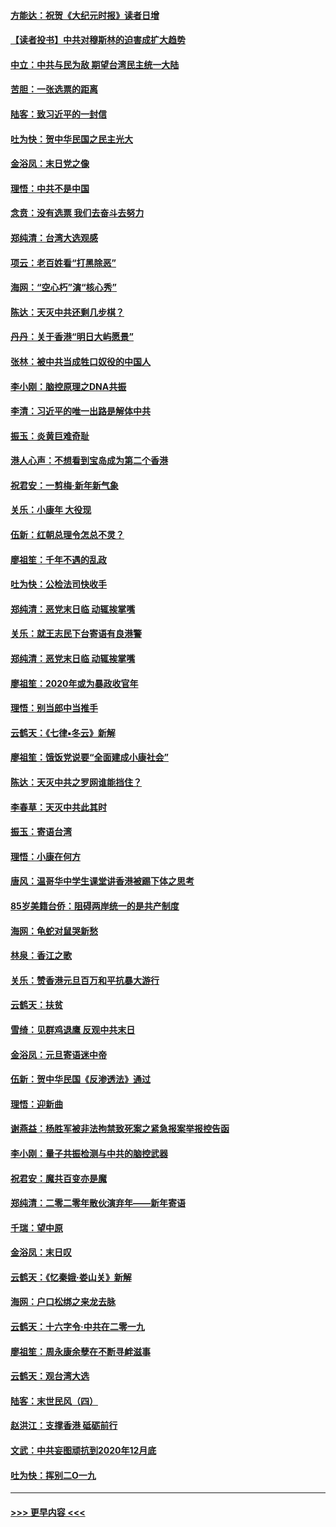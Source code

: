 #### [方能达：祝贺《大纪元时报》读者日增](../pages/nsc993/n11793807.md?t=01151233) 
#### [【读者投书】中共对穆斯林的迫害成扩大趋势](../pages/nsc993/n11791371.md?t=01151233) 
#### [中立：中共与民为敌 期望台湾民主统一大陆](../pages/nsc993/n11790392.md?t=01151233) 
#### [苦胆：一张选票的距离](../pages/nsc993/n11788914.md?t=01151233) 
#### [陆客：致习近平的一封信](../pages/nsc993/n11788867.md?t=01151233) 
#### [吐为快：贺中华民国之民主光大](../pages/nsc993/n11788618.md?t=01151233) 
#### [金浴凤：末日党之像](../pages/nsc993/n11787475.md?t=01151233) 
#### [理悟：中共不是中国](../pages/nsc993/n11787463.md?t=01151233) 
#### [念贲：没有选票  我们去奋斗去努力](../pages/nsc993/n11787398.md?t=01151233) 
#### [郑纯清：台湾大选观感](../pages/nsc993/n11786210.md?t=01151233) 
#### [项云：老百姓看“打黑除恶”](../pages/nsc993/n11785398.md?t=01151233) 
#### [海网：“空心朽”演“核心秀”](../pages/nsc993/n11783874.md?t=01151233) 
#### [陈达：天灭中共还剩几步棋？](../pages/nsc993/n11783719.md?t=01151233) 
#### [丹丹：关于香港“明日大屿愿景”](../pages/nsc993/n11783273.md?t=01151233) 
#### [张林：被中共当成牲口奴役的中国人](../pages/nsc993/n11782397.md?t=01151233) 
#### [李小刚：脑控原理之DNA共振](../pages/nsc993/n11780962.md?t=01151233) 
#### [李清：习近平的唯一出路是解体中共](../pages/nsc993/n11780866.md?t=01151233) 
#### [振玉：炎黄巨难奇耻](../pages/nsc993/n11779632.md?t=01151233) 
#### [港人心声：不想看到宝岛成为第二个香港](../pages/nsc993/n11778817.md?t=01151233) 
#### [祝君安：一剪梅‧新年新气象](../pages/nsc993/n11776340.md?t=01151233) 
#### [关乐：小康年 大役现](../pages/nsc993/n11774213.md?t=01151233) 
#### [伍新：红朝总理令怎总不灵？](../pages/nsc993/n11770813.md?t=01151233) 
#### [廖祖笙：千年不遇的乱政](../pages/nsc993/n11770373.md?t=01151233) 
#### [吐为快：公检法司快收手](../pages/nsc993/n11770359.md?t=01151233) 
#### [郑纯清：恶党末日临 动辄挨掌嘴](../pages/nsc993/n11769912.md?t=01151233) 
#### [关乐：就王志民下台寄语有良港警](../pages/nsc993/n11769903.md?t=01151233) 
#### [郑纯清：恶党末日临 动辄挨掌嘴](../pages/nsc993/n11769356.md?t=01151233) 
#### [廖祖笙：2020年或为暴政收官年](../pages/nsc993/n11768216.md?t=01151233) 
#### [理悟：别当郎中当推手](../pages/nsc993/n11768243.md?t=01151233) 
#### [云鹤天：《七律▪冬云》新解](../pages/nsc993/n11768204.md?t=01151233) 
#### [廖祖笙：饿饭党说要“全面建成小康社会”](../pages/nsc993/n11767482.md?t=01151233) 
#### [陈达：天灭中共之罗网谁能挡住？](../pages/nsc993/n11767465.md?t=01151233) 
#### [李春草：天灭中共此其时](../pages/nsc993/n11767452.md?t=01151233) 
#### [振玉：寄语台湾](../pages/nsc993/n11767432.md?t=01151233) 
#### [理悟：小康在何方](../pages/nsc993/n11767394.md?t=01151233) 
#### [唐风：温哥华中学生课堂讲香港被踢下体之思考](../pages/nsc993/n11766848.md?t=01151233) 
#### [85岁美籍台侨：阻碍两岸统一的是共产制度](../pages/nsc993/n11765043.md?t=01151233) 
#### [海网：龟蛇对鼠哭新愁](../pages/nsc993/n11764895.md?t=01151233) 
#### [林泉：香江之歌](../pages/nsc993/n11764415.md?t=01151233) 
#### [关乐：赞香港元旦百万和平抗暴大游行](../pages/nsc993/n11764382.md?t=01151233) 
#### [云鹤天：扶贫](../pages/nsc993/n11764245.md?t=01151233) 
#### [雪绮：见群鸡退鹰  反观中共末日](../pages/nsc993/n11762112.md?t=01151233) 
#### [金浴凤：元旦寄语迷中帝](../pages/nsc993/n11761788.md?t=01151233) 
#### [伍新：贺中华民国《反渗透法》通过](../pages/nsc993/n11761994.md?t=01151233) 
#### [理悟：迎新曲](../pages/nsc993/n11761152.md?t=01151233) 
#### [谢燕益：杨胜军被非法拘禁致死案之紧急报案举报控告函](../pages/nsc993/n11756134.md?t=01151233) 
#### [李小刚：量子共振检测与中共的脑控武器](../pages/nsc993/n11754518.md?t=01151233) 
#### [祝君安：魔共百变亦是魔](../pages/nsc993/n11754469.md?t=01151233) 
#### [郑纯清：二零二零年散伙演弃年——新年寄语](../pages/nsc993/n11754195.md?t=01151233) 
#### [千瑞：望中原](../pages/nsc993/n11754159.md?t=01151233) 
#### [金浴凤：末日叹](../pages/nsc993/n11752359.md?t=01151233) 
#### [云鹤天：《忆秦娥‧娄山关》新解](../pages/nsc993/n11752348.md?t=01151233) 
#### [海网：户口松绑之来龙去脉](../pages/nsc993/n11752328.md?t=01151233) 
#### [云鹤天：十六字令‧中共在二零一九](../pages/nsc993/n11752305.md?t=01151233) 
#### [廖祖笙：周永康余孽在不断寻衅滋事](../pages/nsc993/n11751013.md?t=01151233) 
#### [云鹤天：观台湾大选](../pages/nsc993/n11751007.md?t=01151233) 
#### [陆客：末世民风（四）](../pages/nsc993/n11749203.md?t=01151233) 
#### [赵洪江：支撑香港 砥砺前行](../pages/nsc993/n11748482.md?t=01151233) 
#### [文武：中共妄图顽抗到2020年12月底](../pages/nsc993/n11748446.md?t=01151233) 
#### [吐为快：挥别二O一九](../pages/nsc993/n11748411.md?t=01151233) 

----
#### [ >>> 更早内容 <<< ](../indexes/nsc993-earlier.md)

